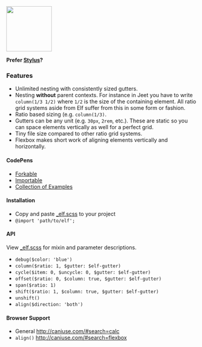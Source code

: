 <img src="http://jakecleary.github.io/elf-scss/img/elf.svg" height="120px">

**Prefer [Stylus](https://github.com/corysimmons/elf)?**

### Features
- Unlimited nesting with consistently sized gutters.
- Nesting **without** parent contexts. For instance in Jeet you have to write `column(1/3 1/2)` where `1/2` is the size of the containing element. All ratio grid systems aside from Elf suffer from this in some form or fashion.
- Ratio based sizing (e.g. `column(1/3)`.
- Gutters can be any unit (e.g. `30px`, `2rem`, etc.). These are static so you can space elements vertically as well for a perfect grid.
- Tiny file size compared to other ratio grid systems.
- Flexbox makes short work of aligning elements vertically and horizontally.

#### CodePens
- [Forkable](http://codepen.io/clear-y/pen/pvvBqN)
- [Importable](http://codepen.io/clear-y/pen/oggOQP)
- [Collection of Examples](http://codepen.io/collection/nLKJkX/)

#### Installation
- Copy and paste [_elf.scss](_elf.scss) to your project
- `@import 'path/to/elf';`

#### API
View [_elf.scss](_elf.scss) for mixin and parameter descriptions.

- `debug($color: 'blue')`
- `column($ratio: 1, $gutter: $elf-gutter)`
- `cycle($item: 0, $uncycle: 0, $gutter: $elf-gutter)`
- `offset($ratio: 0, $column: true, $gutter: $elf-gutter)`
- `span($ratio: 1)`
- `shift($ratio: 1, $column: true, $gutter: $elf-gutter)`
- `unshift()`
- `align($direction: 'both')`

#### Browser Support
- General http://caniuse.com/#search=calc
- `align()` http://caniuse.com/#search=flexbox
